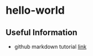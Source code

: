 # hello-world

## Useful Information
* github markdown tutorial [link](https://guides.github.com/features/mastering-markdown/)
